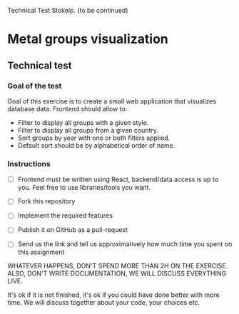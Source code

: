 Technical Test Stokelp. (to be continued)

# Metal groups visualization
## Technical test

### Goal of the test
Goal of this exercise is to create a small web application that visualizes database data.
Frontend should allow to:
- Filter to display all groups with a given style.
- Filter to display all groups from a given country.
- Sort groups by year with one or both filters applied.
- Default sort should be by alphabetical order of name.


### Instructions
- [ ] Frontend must be written using React, backend/data access is up to you. Feel free to use libraries/tools you want.
- [ ] Fork this repository
- [ ] Implement the required features
- [ ] Publish it on GitHub as a pull-request
- [ ] Send us the link and tell us approximatively how much time you spent on this assignment


WHATEVER HAPPENS, DON'T SPEND MORE THAN 2H ON THE EXERCISE. ALSO, DON'T WRITE DOCUMENTATION, WE WILL DISCUSS EVERYTHING LIVE.

It's ok if it is not finished, it's ok if you could have done better with more time. We will
discuss together about your code, your choices etc.


